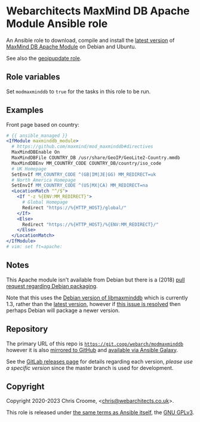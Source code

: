 # Webarchitects MaxMind DB Apache Module Ansible role

An Ansible role to download, compile and install the [latest
version](https://github.com/maxmind/mod_maxminddb/releases) of [MaxMind DB
Apache Module](https://github.com/maxmind/mod_maxminddb) on Debian and Ubuntu.

See also the [geoipupdate role](https://git.coop/webarch/geoipupdate).

## Role variables

Set `modmaxminddb` to `true` for the tasks in this role to be run.

## Examples

Front page based on country:

```apache
# {{ ansible_managed }}
<IfModule maxminddb_module>
  # https://github.com/maxmind/mod_maxminddb#directives
  MaxMindDBEnable On
  MaxMindDBFile COUNTRY_DB /usr/share/GeoIP/GeoLite2-Country.mmdb
  MaxMindDBEnv MM_COUNTRY_CODE COUNTRY_DB/country/iso_code
  # UK Homepage
  SetEnvIf MM_COUNTRY_CODE ^(GB|IM|JE|GG) MM_REDIRECT=uk
  # North America Homepage
  SetEnvIf MM_COUNTRY_CODE ^(US|MX|CA) MM_REDIRECT=na
  <LocationMatch "^/$">
    <If "-z %{ENV:MM_REDIRECT}">
      # Global Homepage
      Redirect "https://%{HTTP_HOST}/global/"
    </If>
    <Else>
      Redirect "https://%{HTTP_HOST}/%{ENV:MM_REDIRECT}/"
    </Else>
  </LocationMatch>
</IfModule>
# vim: set ft=apache:
```

## Notes

This Apache module isn't available from Debian but there is a (2018) [pull
request regarding Debian
packaging](https://github.com/maxmind/mod_maxminddb/pull/58).

Note that this uses the [Debian version of
libmaxminddb](https://packages.debian.org/buster/libmaxminddb0) which is
currently 1.3, rather than the [latest
version](https://github.com/maxmind/libmaxminddb/releases/latest), however if
[this issue is resolved](https://github.com/maxmind/libmaxminddb/issues/225)
then perhaps Debian will package a newer version.

## Repository

The primary URL of this repo is
[`https://git.coop/webarch/modmaxminddb`](https://git.coop/webarch/modmaxminddb)
however it is also [mirrored to
GitHub](https://github.com/webarch-coop/ansible-role-modmaxminddb) and
[available via Ansible
Galaxy](https://galaxy.ansible.com/chriscroome/modmaxminddb).

See the [GitLab releases page](https://git.coop/webarch/modmaxminddb/-/releases)
for details regarding each version, *please use a specific version* since the
master branch is used for development.

## Copyright

Copyright 2020-2023 Chris Croome,
&lt;[chris@webarchitects.co.uk](mailto:chris@webarchitects.co.uk)&gt;.

This role is released under [the same terms as Ansible
itself](https://github.com/ansible/ansible/blob/devel/COPYING), the [GNU
GPLv3](LICENSE).
